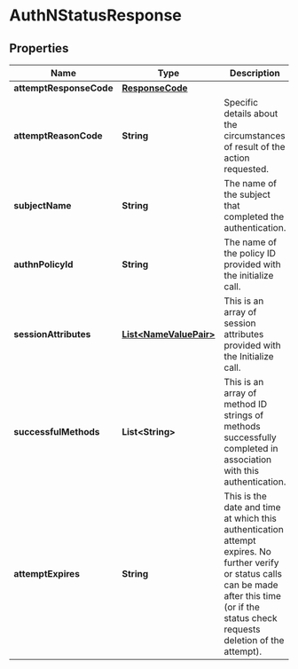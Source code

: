 
# AuthNStatusResponse

## Properties
Name | Type | Description | Notes
------------ | ------------- | ------------- | -------------
**attemptResponseCode** | [**ResponseCode**](ResponseCode.md) |  |  [optional]
**attemptReasonCode** | **String** | Specific details about the circumstances of result of the action requested. |  [optional]
**subjectName** | **String** | The name of the subject that completed the authentication. |  [optional]
**authnPolicyId** | **String** | The name of the policy ID provided with the initialize call. |  [optional]
**sessionAttributes** | [**List&lt;NameValuePair&gt;**](NameValuePair.md) | This is an array of session attributes provided with the Initialize call. |  [optional]
**successfulMethods** | **List&lt;String&gt;** | This is an array of method ID strings of methods successfully completed in association with this authentication. |  [optional]
**attemptExpires** | **String** | This is the date and time at which this authentication attempt expires. No further verify or status calls can be made after this time (or if the status check requests deletion of the attempt). |  [optional]



